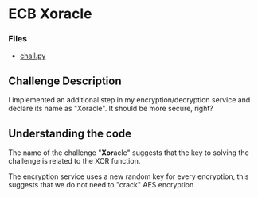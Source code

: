 # ECB Xoracle

### Files

- [chall.py](chall.py)


## Challenge Description

I implemented an additional step in my encryption/decryption service and declare its name as "Xoracle". It should be more secure, right?


## Understanding the code

The name of the challenge "**Xor**acle" suggests that the key to solving the challenge is related to the XOR function.

The encryption service uses a new random key for every encryption, this suggests that we do not need to "crack" AES encryption 
